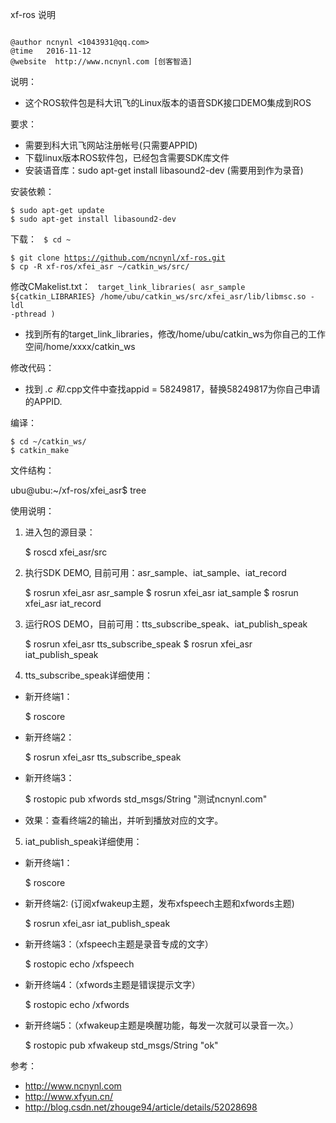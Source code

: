 xf-ros 说明

<code>
@author ncnynl <1043931@qq.com>
@time   2016-11-12
@website  http://www.ncnynl.com [创客智造]
</code>




说明：

 - 这个ROS软件包是科大讯飞的Linux版本的语音SDK接口DEMO集成到ROS

要求：

 - 需要到科大讯飞网站注册帐号(只需要APPID)
 - 下载linux版本ROS软件包，已经包含需要SDK库文件　 
 - 安装语音库：sudo apt-get install libasound2-dev (需要用到作为录音)


安装依赖：

    $ sudo apt-get update
    $ sudo apt-get install libasound2-dev 


下载：
<code>
$ cd ~   
$ git clone https://github.com/ncnynl/xf-ros.git
$ cp -R xf-ros/xfei_asr  ~/catkin_ws/src/
</code>

修改CMakelist.txt：
<code>
target_link_libraries(
   asr_sample
   ${catkin_LIBRARIES} 
   /home/ubu/catkin_ws/src/xfei_asr/lib/libmsc.so -ldl -pthread
 )
</code>

 - 找到所有的target_link_libraries，修改/home/ubu/catkin_ws为你自己的工作空间/home/xxxx/catkin_ws

修改代码：

 - 找到 *.c 和*.cpp文件中查找appid = 58249817，替换58249817为你自己申请的APPID.
 

编译：

    $ cd ~/catkin_ws/
    $ catkin_make

文件结构：

ubu@ubu:~/xf-ros/xfei_asr$ tree


使用说明：

1. 进入包的源目录：

    $ roscd xfei_asr/src 

2. 执行SDK DEMO, 目前可用：asr_sample、iat_sample、iat_record

    $ rosrun xfei_asr asr_sample
    $ rosrun xfei_asr iat_sample
    $ rosrun xfei_asr iat_record


3. 运行ROS DEMO，目前可用：tts_subscribe_speak、iat_publish_speak

    $ rosrun xfei_asr  tts_subscribe_speak
    $ rosrun xfei_asr  iat_publish_speak


4. tts_subscribe_speak详细使用：

- 新开终端1：

    $ roscore 

- 新开终端2：

    $ rosrun xfei_asr  tts_subscribe_speak

- 新开终端3：

    $ rostopic pub xfwords std_msgs/String "测试ncnynl.com"

- 效果：查看终端2的输出，并听到播放对应的文字。


 
5. iat_publish_speak详细使用：

- 新开终端1：
 
    $ roscore 
 
- 新开终端2: (订阅xfwakeup主题，发布xfspeech主题和xfwords主题)

    $ rosrun xfei_asr  iat_publish_speak

- 新开终端3：（xfspeech主题是录音专成的文字）

    $ rostopic echo /xfspeech
 
- 新开终端4：（xfwords主题是错误提示文字）

    $ rostopic echo /xfwords
 
- 新开终端5：（xfwakeup主题是唤醒功能，每发一次就可以录音一次。）

    $ rostopic pub xfwakeup std_msgs/String "ok"


参考：

 - http://www.ncnynl.com 
 - http://www.xfyun.cn/
 - http://blog.csdn.net/zhouge94/article/details/52028698

